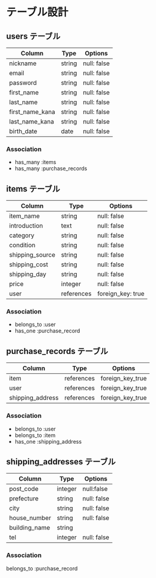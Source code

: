 # テーブル設計

## users テーブル

| Column          | Type   | Options     |
|-----------------|--------|-------------|
| nickname        | string | null: false |
| email           | string | null: false |
| password        | string | null: false |
| first_name      | string | null: false |
| last_name       | string | null: false |
| first_name_kana | string | null: false |
| last_name_kana  | string | null: false |
| birth_date      | date   | null: false |


### Association

- has_many :items
- has_many :purchase_records

## items テーブル

| Column          | Type       | Options           |
|-----------------|------------|-------------------|
| item_name       | string     | null: false       |
| introduction    | text       | null: false       |
| category        | string     | null: false       |
| condition       | string     | null: false       |
| shipping_source | string     | null: false       |
| shipping_cost   | string     | null: false       |
| shipping_day    | string     | null: false       |
| price           | integer    | null: false       |
| user            | references | foreign_key: true |


### Association

- belongs_to :user
- has_one :purchase_record

## purchase_records テーブル

| Column           | Type       | Options          |
|------------------|------------|------------------|
| item             | references | foreign_key_true |
| user             | references | foreign_key_true |
| shipping_address | references | foreign_key_true |

### Association

- belongs_to :user
- belongs_to :item
- has_one :shipping_address

## shipping_addresses テーブル

| Column        | Type    | Options     |
|---------------|---------|-------------|
| post_code     | integer | null:false  |
| prefecture    | string  | null: false |
| city          | string  | null: false |
| house_number  | string  | null: false |
| building_name | string  |             |
| tel           | integer | null: false |


### Association

belongs_to :purchase_record
